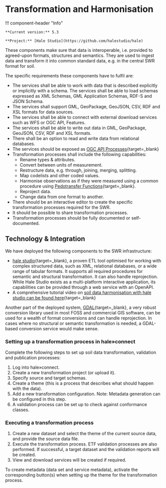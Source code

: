 # Transformation and Harmonisation

!!! component-header "Info"

    **Current version:** 5.3

    **Project:** [Hale Studio](https://github.com/halestudio/hale)

These components make sure that data is interoperable, i.e. provided to agreed-upon formats, structures and semantics. They are used to ingest data and transform it into common standard data, e.g. in the central SWR format for soil.

The specific requirements these components have to fulfil are:

- The services shall be able to work with data that is described explicitly or implicitly with a schema. The services shall be able to load schemas expressed as XML Schemas, GML Application Schemas, RDF-S and JSON Schema.
- The services shall support GML, GeoPackage, GeoJSON, CSV, RDF and XSL formats for data sources.
- The services shall be able to connect with external download services such as WFS or OGC API, Features.
- The services shall be able to write out data in GML, GeoPackage, GeoJSON, CSV, RDF and XSL formats.
- There shall be an option to read and write data from relational databases.
- The services should be exposed as [OGC API Processes](https://ogcapi.ogc.org/processes/){target=_blank}
- Transformation processes shall include the following capabilities:
    - Rename types & attributes.
    - Convert between units of measurement.
    - Restructure data, e.g. through, joining, merging, splitting.
    - Map codelists and other coded values.
    - Harmonise observations as if they were measured using a common procedure using [Pedotransfer Functions](https://en.wikipedia.org/wiki/Pedotransfer_function){target=_blank}.
    - Reproject data.
    - Change data from one format to another.
- There should be an interactive editor to create the specific transformation processes required for the SWR.
- It should be possible to share transformation processes.
- Transformation processes should be fully documented or self-documented.

## Technology & Integration

We have deployed the following components to the SWR infrastructure:

- [hale studio](https://github.com/halestudio/hale/){target=_blank}, a proven ETL tool optimised for working with complex structured data, such as XML, relational databases, or a wide range of tabular formats. It supports all required procedures for semantic and structural transformation. It can also handle reprojection. While Hale Studio exists as a multi-platform interactive application, its capabilities can be provided through a web service with an OpenAPI.
- A comprehensive tutorial video on [soil data harmonisation with hale studio can be found here](https://www.youtube.com/watch?v=U1lxzlUquE8&list=PLoyBfgUelhNOwA_GGkd4hSwDnwNhxGC87&index=3){target=_blank}

Another part of the deployed system, [GDAL](https://gdal.org/index.html){target=_blank}, a very robust conversion library used in most FOSS and commercial GIS software, can be used for  a wealth of format conversions and can handle reprojection. In cases where no structural or semantic transformation is needed, a GDAL-based conversion service would make sense. 

### Setting up a transformation process in hale»connect

Complete the following steps to set up soil data transformation, validation and publication processes:

1. Log into hale»connect.
2. Create a new transformation project (or upload it).
3. Specify source and target schemas.
4. Create a theme (this is a process that describes what  should happen with the data).
5. Add a new transformation configuration. Note: Metadata generation can be configured in this step.
6. A validation process can be set up to check against conformance classes.

### Executing a transformation process

1. Create a new dataset and select the theme of the current source data, and provide the source data file.
2. Execute the transformation process. ETF validation processes are also performed. If successful, a target dataset and the validation reports will be created.
3. View and download services will be created if required.

To create metadata (data set and service metadata), activate the corresponding button(s) when setting up the theme for the transformation process.